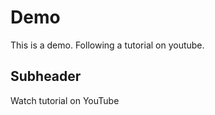 # Demo

This is a demo. Following a tutorial on youtube.  

## Subheader

Watch tutorial on YouTube

